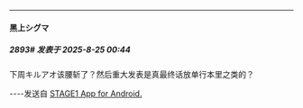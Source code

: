 ﻿
*****

####  黑上シグマ  
##### 2893#       发表于 2025-8-25 00:44

下周キルアオ该腰斩了？然后重大发表是真最终话放单行本里之类的？

----发送自 [STAGE1 App for Android.](http://stage1.5j4m.com/?1.47)

